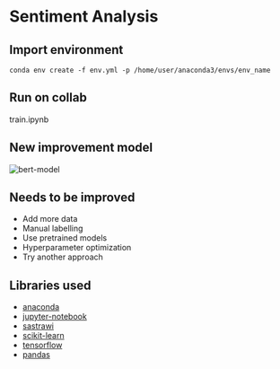 # Sentiment Analysis

## Import environment
```
conda env create -f env.yml -p /home/user/anaconda3/envs/env_name
```

## Run on collab
train.ipynb

## New improvement model
![bert-model](https://github.com/fahrizalfarid/sentiment-analysis/images/bert_model/index.PNG?raw=true)

## Needs to be improved
- Add more data
- Manual labelling
- Use pretrained models
- Hyperparameter optimization
- Try another approach


## Libraries used
- [anaconda](https://www.anaconda.com/)
- [jupyter-notebook](https://jupyter.org/)
- [sastrawi](https://github.com/sastrawi/sastrawi)
- [scikit-learn](https://scikit-learn.org/stable/)
- [tensorflow](https://www.tensorflow.org/)
- [pandas](https://pandas.pydata.org/)
